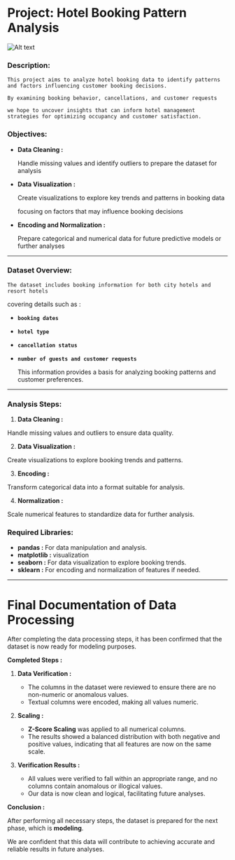 # Project: Hotel Booking Pattern Analysis

![Alt text](./path/to/image.png)


### Description:

    This project aims to analyze hotel booking data to identify patterns and factors influencing customer booking decisions.

    By examining booking behavior, cancellations, and customer requests
    
    we hope to uncover insights that can inform hotel management strategies for optimizing occupancy and customer satisfaction.

### Objectives:

- **Data Cleaning :**


    Handle missing values and identify outliers to prepare the dataset for analysis

- **Data Visualization :**


    Create visualizations to explore key trends and patterns in booking data
    
    focusing on factors that may influence booking decisions

- **Encoding and Normalization :**


    Prepare categorical and numerical data for future predictive models or further analyses

----

### Dataset Overview:

    The dataset includes booking information for both city hotels and resort hotels

 covering details such as :

- **`booking dates`**
- **`hotel type`**
- **`cancellation status`**
- **`number of guests and customer requests`**


    This information provides a basis for analyzing booking patterns and customer preferences.

----

### Analysis Steps:

1. **Data Cleaning :**

 Handle missing values and outliers to ensure data quality.

2. **Data Visualization :**

 Create visualizations to explore booking trends and patterns.

3. **Encoding :**

 Transform categorical data into a format suitable for analysis.

4. **Normalization :**

 Scale numerical features to standardize data for further analysis.

### Required Libraries:

- **pandas :** For data manipulation and analysis.
- **matplotlib :** visualization
- **seaborn :** For data visualization to explore booking trends.
- **sklearn :** For encoding and normalization of features if needed.
----
# **Final Documentation of Data Processing**

After completing the data processing steps, it has been confirmed that the dataset is now ready for modeling purposes.

**Completed Steps :**

1. **Data Verification :**
   - The columns in the dataset were reviewed to ensure there are no non-numeric or anomalous values.
   - Textual columns were encoded, making all values numeric.

2. **Scaling :**
   - **Z-Score Scaling** was applied to all numerical columns.
   - The results showed a balanced distribution with both negative and positive values, indicating that all features are now on the same scale.

3. **Verification Results :**
   - All values were verified to fall within an appropriate range, and no columns contain anomalous or illogical values.
   - Our data is now clean and logical, facilitating future analyses.

**Conclusion :**

After performing all necessary steps, the dataset is prepared for the next phase, which is **modeling**.

We are confident that this data will contribute to achieving accurate and reliable results in future analyses.

